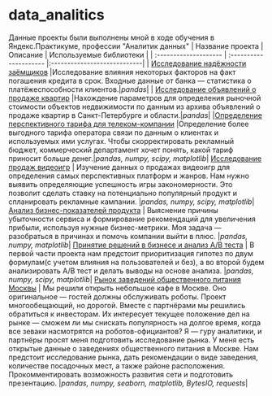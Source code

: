 # data_analitics
Данные проекты были выполнены мной в ходе обучения в Яндекс.Практикуме, профессии "Аналитик данных"
| Название проекта      | Описание               | Используемые библиотеки     |
| :-------------------- | :--------------------- |:----------------------------|
| [Исследование надёжности заёмщиков](https://github.com/KorchaginIgor/data_analitics/tree/main/credit_scoring) |Исследование влияния некоторых факторов на факт погашения кредита в срок. Входные данные от банка — статистика о платёжеспособности клиентов.|*pandas*|
| [Исследование объявлений о продаже квартир](https://github.com/KorchaginIgor/data_analitics/tree/main/real_estate) |Нахождение параметров для определения рыночной стоимости объектов недвижимости по данным из архива объявлений о продаже квартир в Санкт-Петербурге и области.|*pandas*|
|[Определение перспективного тарифа для телеком-компании](https://github.com/KorchaginIgor/data_analitics/tree/main/mobile_provider) |Определение более выгодного тарифа оператора связи по данным о клиентах и используемых ими услугах. Чтобы скорректировать рекламный бюджет, коммерческий департамент хочет понять, какой тариф приносит больше денег.|*pandas, numpy, scipy, matplotlib*|
[Исследование продаж видеоигр](https://github.com/KorchaginIgor/data_analitics/tree/main/videogames) | Изучение данных о продажах видеоигр для определения самых перспективных платформ и жанров. Нам нужно выявить определяющие успешность игры закономерности. Это позволит сделать ставку на потенциально популярный продукт и спланировать рекламные кампании. |*pandas, numpy, scipy, matplotlib*|
[Анализ бизнес-показателей продукта](https://github.com/KorchaginIgor/data_analitics/tree/main/service_product_metrics) | Выяснение причины убыточности сервиса и формирование рекомендаций для увеличения прибыли, используя нужные бизнес-метрики. Моя задача — разобраться в причинах и помочь компании выйти в плюс. |*pandas, numpy, matplotlib*|
[Принятие решений в бизнесе и анализ A/B теста](https://github.com/KorchaginIgor/data_analitics/tree/main/ab_test) | В первой части проекта нам предстоит приоритизация гипотез по двум формулам(с учетом влияния на пользователей и без), а во второй будем анализировать А/В тест и делать выводы на основе анализа. |*pandas, numpy, scipy, matplotlib*|
[Рынок заведений общественного питания Москвы](https://github.com/KorchaginIgor/data_analitics/tree/main/caterings) | Мы решили открыть небольшое кафе в Москве. Оно оригинальное — гостей должны обслуживать роботы. Проект многообещающий, но дорогой. Вместе с партнёрами мы решились обратиться к инвесторам. Их интересует текущее положение дел на рынке — сможем ли мы снискать популярность на долгое время, когда все зеваки насмотрятся на роботов-официантов? Я — гуру аналитики, и партнёры просят меня подготовить исследование рынка. У меня есть открытые данные о заведениях общественного питания в Москве. Нам предстоит исследование рынка, дать рекомендации о виде заведения, количестве посадочных мест, а также районе расположения. Прокомментировать возможность развития сети и подготовить презентацию. |*pandas, numpy, seaborn, matplotlib, BytesIO, requests*|
